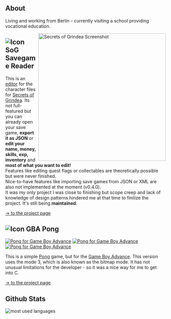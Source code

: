 ## About

Living and working from Berlin - currently visiting a school providing vocational education.  


[<img src="https://returnnull.de/images/SoG_SGreader8.png" alt="Secrets of Grindea Screenshot" width="400px" height="auto" align="right">](https://github.com/tolik518/SoG_SGreader)

## ![Icon](https://returnnull.de/images/_64.png) SoG Savegame Reader 

This is an [editor](https://github.com/tolik518/SoG_SGreader) for the character files for [Secrets of Grindea](https://www.secretsofgrindea.com/). Its not full-featured but you can already open your save game, **export it as JSON** or **edit your name, money, skills, exp, inventory** and **most of what you want to edit!**   
Features like editing quest flags or collectables are theoretically possible but were never finished.    
Nice-to-have features like importing save games from JSON or XML are also not implemented at the moment (v0.4.0).  
It was my only project I was close to finishing but scope creep and lack of knowledge of design patterns hindered me at that time to finilize the project. It's still being **maintained**.

[-> to the project page](https://github.com/tolik518/SoG_SGreader)



## ![Icon](https://returnnull.de/images/pong_github.png) GBA Pong
[<img src="https://returnnull.de/images/pong-2.png" alt="Pong for Game Boy Advance" width="auto" height="auto" align="auto">](https://github.com/tolik518/GBA_Pong) 
[<img src="https://returnnull.de/images/pong-1.png" alt="Pong for Game Boy Advance" width="auto" height="auto" align="auto">](https://github.com/tolik518/GBA_Pong) 
[<img src="https://returnnull.de/images/pong-3.png" alt="Pong for Game Boy Advance" width="auto" height="auto" align="auto">](https://github.com/tolik518/GBA_Pong)

This is a simple [Pong](https://en.wikipedia.org/wiki/Pong) game, but for the [Game Boy Advance](https://en.wikipedia.org/wiki/Game_Boy_Advance). This version uses the mode 3, which is also known as the bitmap mode. It has not unusual limitations for the developer - so it was a nice way for me to get into C. 

[-> to the project page](https://github.com/tolik518/GBA_Pong) 


## Github Stats

<img src="https://github-readme-stats.vercel.app/api/top-langs/?username=tolik518&layout=compact&show_icons=true&theme=github_dark&hide=html,css,Makefile,scss" alt="most used languages"/>
